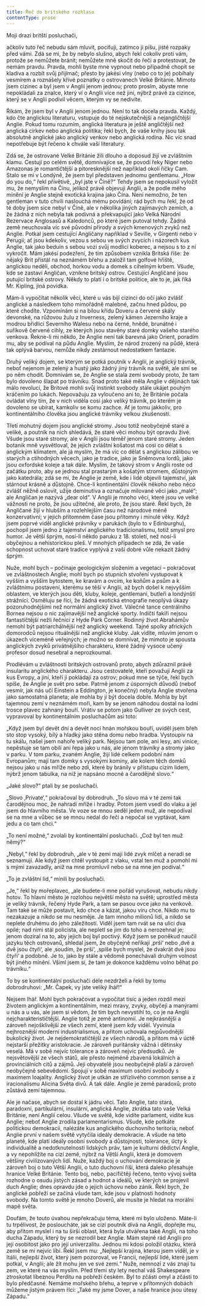 ```yaml
---
title: Řeč do britského rozhlasu
contentType: prose
---
```


<section>

Moji drazí britští posluchači,

</section>

<section>

ačkoliv tuto řeč nebudu sám mluvit, pociťuji, zatímco ji píšu, jisté rozpaky před vámi. Zdá se mi, že by nebylo slušno, abych řekl cokoliv proti vám, protože se nemůžete bránit; nemůžete mně skočit do řeči a protestovat, že nemám pravdu. Pravda, mohli byste mne vypnout nebo případně chopit se kladiva a rozbít svůj přijímač; přesto by jakési vlny (nebo co to je) pobíhaly vesmírem a roznášely křivé poznatky o ostrovanech Velké Británie. Mimoto jsem cizinec a byl jsem v Anglii jenom jednou; proto prosím, abyste mne nepokládali za znalce, který ví o Anglii více než jiní, nýbrž právě za cizince, který se v Anglii podivil věcem, kterým vy se nedivíte.

Říkám, že jsem byl v Anglii jenom jednou. Není to tak docela pravda. Každý, kdo čte anglickou literaturu, vstupuje do té nejskutečnější a nejangličtější Anglie. Pokud tomu rozumím, anglická literatura je ještě angličtější než anglická církev nebo anglická politika; řekl bych, že vaše knihy jsou tak absolutně anglické jako anglický venkov nebo anglická rodina. Nic víc snad nepotřebuje být řečeno k chvále vaší literatury.

Zdá se, že ostrované Velké Británie žili dlouho a doposud žijí ve zvláštním klamu. Cestují po celém světě, domnívajíce se, že povodí řeky Niger nebo Amazonas je romantičtější a pitoresknější než například okolí říčky Cam. Stalo se mi v Londýně, že jsem byl představen jednomu gentlemanu. „How do you do,“ řekl přívětivě, „byl jste v Číně?“ Tehdy jsem se nepokusil vyložit mu, že nemyslím na Čínu, jelikož právě objevuji Anglii, a že podle mého mínění je Anglie stejně exotická krajina jako Čína. Není nemožno, že ten gentleman v tuto chvíli naslouchá mému povídání; rád bych mu řekl, že od té doby jsem sice nebyl v Číně, ale v několika jiných zajímavých zemích, a že žádná z nich nebyla tak podivná a překvapující jako Velká Národní Rezervace Anglosasů a Kaledonců, po které jsem putoval tehdy. Žádná země neuchovala víc své původní přírody a svých kmenových zvyků než Anglie. Potkal jsem cestující Angličany například v Seville, v Girgenti nebo v Perugii; ať jsou kdekoliv, vezou s sebou ve svých zvycích i názorech kus Anglie, tak jako beduín s sebou vozí svůj modlicí koberec, a nejsou s to z ní vykročit. Mám jakési podezření, že tím způsobem vznikla Britská říše: že nějaký Brit přistál na neznámém břehu a založil tam golfové hřiště, anglickou neděli, obchod, horkou vodu a domek s cihelným krbem. Všude, kde se zastaví Angličan, vznikne britský ostrov. Cestující Angličané jsou putující britské ostrovy. Někdy to platí i o britské politice, ale to je, jak říká Mr. Kipling, jiná povídka.

Mám-li vypočítat několik věcí, které u vás bijí cizinci do očí jako zvlášť anglické a následkem toho mimořádně malebné, začnu hned půdou, po které chodíte. Vzpomínám si na bílou křídu Doveru a červené skály devonské, na růžovou žulu z Inverness, zelený kámen Jezerního kraje a modrou břidlici Severního Walesu nebo na černé, hnědé, brunátné i suříkově červené cihly, ze kterých jsou stavěny staré domky vašeho starého venkova. Řekne-li mi někdo, že Anglie není tak barevná jako Orient, poradím mu, aby se podíval na půdu Anglie. Myslím, že národ zrozený na půdě, která tak oplývá barvou, nemůže nikdy zestárnout nedostatkem fantazie.

Druhý veliký dojem, se kterým se potká poutník v Anglii, je anglický trávník, neboť nejenom je zelený a hustý jako žádný jiný trávník na světě, ale smí se po něm chodit. Domnívám se, že Anglie se stala zemí svobody proto, že tam bylo dovoleno šlapat po trávníku. Snad proto také měla Anglie v dějinách tak málo revolucí, že Britové mohli svůj instinkt svobody stále ukájet pouhým kráčením po lukách. Nepovažuju za vyloučeno ani to, že Británie počala ovládat vlny tím, že v nich viděla cosi jako veliký trávník, po kterém je dovoleno se ubírat, kamkoliv se komu zachce. Ať je tomu jakkoliv, pro kontinentálního člověka jsou anglické trávníky velkou zkušeností.

Třetí mohutný dojem jsou anglické stromy. Jsou totiž neobyčejně staré a veliké, a poutník na nich shledává, že staré věci mohou být opravdu živé. Všude jsou staré stromy, ale v Anglii jsou téměř jenom staré stromy. Jeden botanik mně vysvětloval, že jejich zvláštní košatost má cosi co dělat s anglickým klimatem, ale já myslím, že má víc co dělat s anglickou zálibou ve starých a ctihodných věcech, jako je tradice, jako je Sněmovna lordů, jako jsou oxfordské koleje a tak dále. Myslím, že takový strom v Anglii roste od začátku proto, aby se jednou stal prastarým a košatým stromem, důstojným jako katedrála; zdá se mi, že Anglie je země, kde i lidé objevili tajemství, jak stárnout krásně a důstojně. Chce-li kontinentální člověk někoho nebo něco zvlášť něžně oslovit, užije deminutiva a označuje milované věci jako „malé“; ale Angličan je nazývá „dear old“. V Anglii je mnoho věcí, které jsou ve velké vážnosti ne proto, že jsou užitečné, ale proto, že jsou staré. Řekl bych, že Angličané žijí v hlubším a rozlehlejším času než národové méně konzervativní; v jejich přítomném čase jsou přítomny i minulé věky. Když jsem poprvé viděl anglické právníky v parukách (bylo to v Edinburghu), pochopil jsem jedno z tajemství anglického tradicionalismu, totiž smysl pro humor. Je větší šprým, nosí-li někdo paruku z 18. století, než nosí-li obyčejnou a nehistorickou pleš. V mnohých případech se zdá, že vaše schopnost uchovat staré tradice vyplývá z vaší dobré vůle nekazit žádný šprým.

Nuže, mohl bych – počínaje geologickým složením a vegetací – pokračovat ve zvláštnostech Anglie; mohl bych po stupních stvoření vystupovat k vyšším a vyšším bytostem, ke kravám a ovcím, ke koňům a psům a k zvláštnímu postavení, kterému se těší v Anglii, až bych došel k nejvyšším oblastem, ve kterých jsou děti, kluby, koleje, gentlemani, butleři a londýnští strážníci. Osměluju se říci, že žádná exotická etnografie neoplývá úkazy pozoruhodnějšími než normální anglický život. Válečné tance centrálního Bornea nejsou o nic zajímavější než anglické sporty. Indičtí fakíři nejsou fantastičtější nežli řečníci z Hyde Park Corner. Rodinný život Abrahámův nemohl být patriarchálnější než anglický weekend. Tajné spolky afrických domorodců nejsou rituálnější než anglické kluby. Jak vidíte, mluvím jenom o úkazech víceméně veřejných; je možno se domnívat, že mimoto je spousta anglických zvyků privátnějšího charakteru, které žádný vysoce učený profesor dosud nesebral a neprozkoumal.

Prodlévám u zvláštností britských ostrovanů proto, abych zdůraznil právě insularitu anglického charakteru. Jsou cestovatelé, kteří považují Anglii za kus Evropy, a jiní, kteří ji pokládají za ostrov; pokud mne se týče, řekl bych spíše, že Anglie je svět pro sebe. Patrně jenom z úsporných důvodů (neboť vesmír, jak nás učí Einstein a Eddington, je konečný) nebyla Anglie stvořena jako samostatná planeta; ale mohla by jí být docela dobře. Mohla by být tajemnou zemí v neznámém moři, kam by se jenom náhodou dostal na lodní trosce plavec zahnaný bouří. Vrátiv se potom jako Gulliver ze svých cest, vypravoval by kontinentálním posluchačům asi toto:

„Když jsem byl devět dní a devět nocí hnán mořskou bouří, uviděl jsem břeh sto stop vysoký, bílý a hladký jako stěna domu nebo hradba. Vystoupiv na tu skálu, našel jsem nahoře veliký park. Nejsou tam pole, ani lesy, ani vinice, nepěstuje se tam obilí ani řepa jako u nás, ale jenom trávníky a stromy jako v parku. V tom parku, zvaném Anglie, žijí lidé celkem podobní nám Evropanům; mají tam domky s vysokými komíny, ale kolem těch domků nejsou jako u nás mříže nebo zdi, které by bránily v přístupu cizím lidem, nýbrž jenom tabulka, na níž je napsáno mocné a čarodějné slovo.“

„Jaké slovo?“ ptali by se posluchači.

„Slovo ‚Private‘,“ pokračoval by dobrodruh. „To slovo má v té zemi tak čarodějnou moc, že nahradí mříže i hradby. Potom jsem vsedl do vlaku a jel jsem do hlavního města. Ve voze se mnou seděl jeden muž, ale nepodíval se na mne a vůbec se se mnou nedal do řeči a nepočal se vyptávat, kam jedu a co tam chci.“

„To není možné,“ zvolali by kontinentální posluchači. „Což byl ten muž němý?“

„Nebyl,“ řekl by dobrodruh, „ale v té zemi mají lidé zvyk mlčet a neradi se seznamují. Ale když jsem chtěl vystoupit z vlaku, vstal ten muž a pomohl mi s mými zavazadly, aniž na mne promluvil nebo se na mne jen podíval.“

„To je zvláštní lid,“ mínili by posluchači.

„Je,“ řekl by mořeplavec, „ale budete-li mne pořád vyrušovat, nebudu nikdy hotov. To hlavní město je rozlohou největší město na světě; uprostřed města je veliký trávník, řečený Hyde Park, a tam se pasou ovce jako na venkově. Tam také se může postavit, kdo chce a kázat, jakou víru chce. Nikdo mu to nezakazuje a nikdo se mu nesměje. Je tam mnoho milionů lidí, a nikdo se neplete druhému do jeho záležitostí. Viděl jsem tam rvát se na ulici dva opilé; nad nimi stál policista, ale nepletl se jim do toho a nerozehnal je; jenom dozíral na to, aby jejich boj byl poctivý. Když jsem se poněkud naučil jazyku těch ostrovanů, shledal jsem, že obyčejně neříkají ‚prší‘ nebo ‚dvě a dvě jsou čtyři‘, ale ‚soudím, že prší‘, ‚spíše bych myslel, že dvakrát dvě jsou čtyři‘ a podobně. Je to, jako by stále a vědomě ponechávali druhým volnost být jiného mínění. Všiml jsem si, že tam je dokonce každému volno běhat po trávníku.“

To by se kontinentální posluchači déle nezdrželi a řekli by tomu dobrodruhovi: „Mr. Čapek, vy jste veliký lhář!“

Nejsem lhář. Mohl bych pokračovat a vypočítat tisíc a jeden rozdíl mezi životem anglickým a kontinentálním, mezi mravy, zvyky, obyčeji a manýrami u nás a u vás, ale jsem si vědom, že tím bych nevystihl to, co je na Anglii nejcharakterističtější. Anglie totiž je země antinomií. Je nejkrásnější a zároveň nejošklivější ze všech zemí, které jsem kdy viděl. Vyvinula nejhroznější moderní industrialismus, a přitom uchovala nejpůvodnější bukolický život. Je nejdemokratičtější ze všech národů, a přitom má v úctě nejstarší přežitky aristokracie. Je zároveň puritánsky vážná i dětinsky veselá. Má v sobě nejvíc tolerance a zároveň nejvíc předsudků. Je nejsvětovější ze všech států, ale přesto nejméně zbavená lokálních a provinciálních citů a zájmů. Její obyvatelé jsou neobyčejně plaší a zároveň neobyčejně sebevědomí. Spojují v sobě maximum osobní svobody s maximem loajality. Anglický život je utkán ze střízlivého common sense a z iracionalismu Alicina Světa divů. A tak dále. Anglie je země paradoxů; proto zůstává zemí tajemnou.

Ale je načase, abych se dostal k jádru věci. Tato Anglie, tato stará, paradoxní, partikulární, insulární, anglická Anglie, zkrátka tato vaše Velká Británie, není Anglií celou. Všude ve světě, kde vidíte parlament, vidíte kus Anglie; neboť Anglie zrodila parlamentarismus. Všude, kde potkáte politickou demokracii, nalézáte kus anglického duchovního teritoria; neboť Anglie první v našem světě vytyčila ideály demokracie. A všude na této planetě, kde platí ideály osobní svobody a důstojnosti, tolerance, úcty k individualitě a nedotknutelnosti lidských práv, tam je kulturní dědictví Anglie, a vy nepohlížíte na cizí země, nýbrž na Větší Anglii, která je domovem většiny civilizovaných lidí. Nuže, každý boj o uchování demokracie je zároveň boj o tuto Větší Anglii, o tuto duchovní říši, která daleko přesahuje hranice Velké Británie. Tento boj, nebo, pacifičtěji řečeno, tento vývoj světa rozhodne o osudu jistých zásad a hodnot a ideálů, ve kterých se projevil duch Anglie; dnes opravdu jde o jejich úchovu nebo zánik. Řekl bych, že anglické pobřeží se začíná všude tam, kde jsou v platnosti hodnoty svobody. Na tomto světě je mnoho Doverů, ale musíte je hledat na morální mapě světa.

Doufám, že touto úvahou nepřekračuju téma, které mi bylo uloženo. Máte-li tu trpělivost, že posloucháte, jak se cizí poutník dívá na Anglii, dopřejte mu, aby přitom myslel i na tu širší oblast, která byla utvářena také Anglií, na toho ducha Západu, který by se nezrodil bez Anglie. Mám stejně rád Anglii pro její osobitost jako pro její univerzalitu. Jednou mi kdosi položil otázku, která země se mi nejvíc líbí. Řekl jsem mu: „Nejlepší krajina, kterou jsem viděl, je v Itálii, nejlepší život, který jsem pozoroval, ve Francii, nejlepší lidé, které jsem potkal, v Anglii; ale žít mohu jen ve své zemi.“ Nuže, nemnozí z vás znají tu zem, ve které na vás myslím. Před třemi sty lety nechal váš Shakespeare ztroskotat líbeznou Perditu na pobřeží českém. Byl to zčásti omyl a zčásti to bylo předčasné. Nemáme mořského břehu, a teprve v přítomných dobách můžeme jistým právem říci: „Také my jsme Dover, a naše hranice jsou útesy Západu.“

</section>
